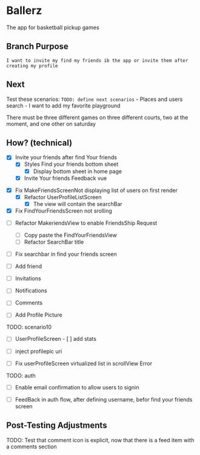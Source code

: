 # Ballerz
The app for basketball pickup games


## Branch Purpose
    I want to invite my find my friends ib the app or invite them after creating my profile
## Next 
Test these scenarios:
    `TODO: define next scenarios` 
    - Places and users search
    - I want to add my favorite playground
        
There must be three different games on three different courts, two at the moment, and one other on saturday


## How? (technical)

- [x] Invite your friends after find Your friends
    - [x] Styles Find your friends bottom sheet
        - [x] Display bottom sheet in home page
    - [x] Invite Your friends Feedback vue

* [x] Fix MakeFriendsScreenNot displaying list of users on first render
    - [x] Refactor UserProfileListScreen
        - [x] The view will contain the searchBar
* [x] Fix FindYourFriendsScreen not srolling

- [ ] Refactor MakeriendsView to enable FriendsShip Request
    - [ ] Copy paste the FindYourFriendsView
    - [ ] Refactor SearchBar title
- [ ] Fix searchbar in find your friends screen 





- [ ] Add friend
<!-- - [ ] Add place -->
- [ ] Invitations
- [ ] Notifications
- [ ] Comments


- [ ] Add Profile Picture








TODO: scenario10
- [ ] UserProfileScreen
            - [ ] add stats
* [ ] inject profilepic uri
* [ ] Fix userProfileScreen virtualized list in scrollView Error


TODO: auth
* [ ] Enable email confirmation to allow users to signin 
- [ ] FeedBack in auth flow, after defining username, befor find your friends screen






## Post-Testing Adjustments
TODO: Test that comment icon is explicit, now that there is a feed item with a comments section